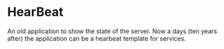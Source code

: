 # HearBeat
An old application to show the state of the server. Now a days (ten years after) the application can be a hearbeat template for services.